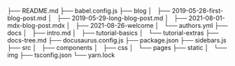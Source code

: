 ├── README.md
├── babel.config.js
├── blog
│   ├── 2019-05-28-first-blog-post.md
│   ├── 2019-05-29-long-blog-post.md
│   ├── 2021-08-01-mdx-blog-post.mdx
│   ├── 2021-08-26-welcome
│   └── authors.yml
├── docs
│   ├── intro.md
│   ├── tutorial-basics
│   └── tutorial-extras
├── docs-tree.md
├── docusaurus.config.js
├── package.json
├── sidebars.js
├── src
│   ├── components
│   ├── css
│   └── pages
├── static
│   └── img
├── tsconfig.json
└── yarn.lock
